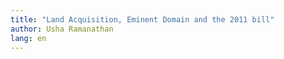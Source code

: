 ```yaml
---
title: "Land Acquisition, Eminent Domain and the 2011 bill"
author: Usha Ramanathan
lang: en
---
```

